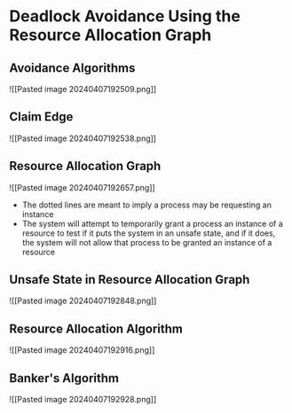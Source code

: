 # Deadlock Avoidance Using the Resource Allocation Graph
## Avoidance Algorithms
![[Pasted image 20240407192509.png]]

## Claim Edge
![[Pasted image 20240407192538.png]]

## Resource Allocation Graph
![[Pasted image 20240407192657.png]]
- The dotted lines are meant to imply a process may be requesting an instance
- The system will attempt to temporarily grant a process an instance of a resource to test if it puts the system in an unsafe state, and if it does, the system will not allow that process to be granted an instance of a resource

## Unsafe State in Resource Allocation Graph
![[Pasted image 20240407192848.png]]

## Resource Allocation Algorithm
![[Pasted image 20240407192916.png]]

## Banker's Algorithm
![[Pasted image 20240407192928.png]]

